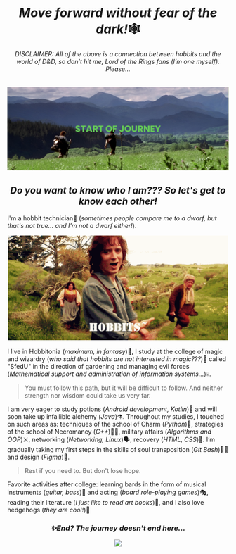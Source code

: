 


<h1 align="center"><i>Move forward without fear of the dark!</i>🕸️</h1>

<h6 align="center"><i>DISCLAIMER: All of the above is a connection between hobbits and the world of D&D, so don’t hit me, Lord of the Rings fans (I’m one myself). Please...</i></h6>

<div align="center">
   <img src="/banners.png"/>
</div>


<h2 align="center"> <i>Do you want to know who I am??? So let's get to know each other!</i> </h2>


I'm a hobbit technician🔧 (<i>sometimes people compare me to a dwarf, but that's not true... and I'm not a dwarf either!</i>).

<div align="center">
   <img src="/hobbits.gif" width="500"/>
</div>

I live in Hobbitonia (<i>maximum, in fantasy</i>)🌄, I study at the college of magic and wizardry (<i>who said that hobbits are not interested in magic???</i>)🔮 called "SfedU" in the direction of gardening and managing evil forces (<i>Mathematical support and administration of information systems...</i>)💀.

>You must follow this path, but it will be difficult to follow. And neither strength nor wisdom could take us very far.

I am very eager to study potions (<i>Android development, Kotlin</i>)🧪 and will soon take up infallible alchemy (<i>Java</i>)⚗️. Throughout my studies, I touched on such areas as: techniques of the school of Charm (<i>Python</i>)💙, strategies of the school of Necromancy (<i>C++</i>)🧟‍♀️, military affairs (<i>Algorithms and OOP</i>)⚔️, networking (<i>Networking, Linux</i>)🗣, recovery (<i>HTML, CSS</i>)🌱. I’m gradually taking my first steps in the skills of soul transposition (<i>Git Bash</i>)🧙‍♂️ and design (<i>Figma</i>)🎨.

>Rest if you need to. But don't lose hope.

Favorite activities after college: learning bards in the form of musical instruments (<i>guitar, bass</i>)🎻 and acting (<i>board role-playing games</i>)🎭, reading their literature (<i>I just like to read art books</i>)📖, and I also love hedgehogs (<i>they are cool!</i>)🦔



<h3 align="center"> <i> ✨End? The journey doesn't end here... </i> </h3>

<div align="center">
   <img src="https://i.pinimg.com/originals/01/80/4a/01804a6c7f81e38f90d793089a4e989a.gif" width="500"/>
</div>


##

